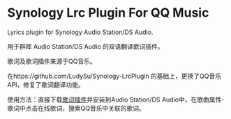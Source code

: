 # Synology Lrc Plugin For QQ Music
Lyrics plugin for Synology Audio Station/DS Audio.

用于群晖 Audio Station/DS Audio 的双语翻译歌词插件。  

歌词及歌词插件来源于QQ音乐。  

在https://github.com/LudySu/Synology-LrcPlugin 的基础上，更换了QQ音乐API，修复了歌词翻译功能。

使用方法：直接下载[歌词插件](qqmusic.aum)并安装到Audio Station/DS Audio中，在歌曲属性-歌词中点击在线歌词，搜索QQ音乐中关联的歌词。